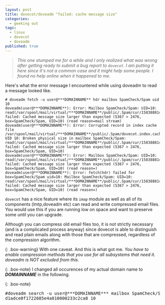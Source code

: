 ```yaml
---
layout: post
title: dovecot/doveadm "failed: cache message size"
categories:
  - geeking out
tags:
  - linux
  - dovecot
  - doveadm
published: true
---
```


>*This one stumped me for a while and I only realized what was wrong after getting ready to submit a bug report to `dovecot`. I am putting it here since it's not a common case and it might help some people. I found no help online when it happened to me.*

Here's what the error message I encountered while using doveadm to read a message looked like.

```
# doveadm fetch -u user@***DOMAINNAME** hdr mailbox SpamCheck/Spam uid 10
doveadm(user@***DOMAINNAME**): Error: Mailbox SpamCheck/Spam: UID=10: read(/var/spool/mail/virtual/***DOMAINNAME**/public/.Spam/cur/1583888147.M606102P10872.MAILDOMAIN,S=5367,W=5455:2,S) failed: Cached message size larger than expected (5367 > 2476, box=SpamCheck/Spam, UID=10) (read reason=mail stream)
doveadm(user@***DOMAINNAME**): Error: Corrupted record in index cache file /var/spool/mail/virtual/***DOMAINNAME**/public/.Spam/dovecot.index.cache: UID 10: Broken physical size in mailbox SpamCheck/Spam: read(/var/spool/mail/virtual/***DOMAINNAME**/public/.Spam/cur/1583888147.M606102P10872.MAILDOMAIN,S=5367,W=5455:2,S) failed: Cached message size larger than expected (5367 > 2476, box=SpamCheck/Spam, UID=10)
doveadm(user@***DOMAINNAME**): Error: Mailbox SpamCheck/Spam: UID=10: read(/var/spool/mail/virtual/***DOMAINNAME**/public/.Spam/cur/1583888147.M606102P10872.MAILDOMAIN,S=5367,W=5455:2,S) failed: Cached message size larger than expected (5367 > 2476, box=SpamCheck/Spam, UID=10) (read reason=)
doveadm(user@***DOMAINNAME**): Error: fetch(hdr) failed for box=SpamCheck/Spam uid=10: Mailbox SpamCheck/Spam: UID=10: read(/var/spool/mail/virtual/***DOMAINNAME**/public/.Spam/cur/1583888147.M606102P10872.MAILDOMAIN,S=5367,W=5455:2,S) failed: Cached message size larger than expected (5367 > 2476, box=SpamCheck/Spam, UID=10) (read reason=)
```

`dovecot` has a nice feature where its `imap` module as well as all of its components (lmtp,doveadm etc) can read and write compressed email files. You would use this if you are running low on space and want to preserve some until you can upgrade.

Although you can compress old email files too, it is not strictly necessary (and is a complicated process anyway) since dovecot is able to distinguish and read plain emails along with those that are compressed, regardless of the compression algorithm.

{: .box-warning}
With one caveat. And this is what got me. *You have to enable compression methods that you use for all subsystems that need it. doveadm is NOT excluded from this.*

{: .box-note}
I changed all occurences of my actual domain name to ***DOMAINNAME*** in the following.



{: .box-note}
<pre>
#doveadm search -u user@***DOMAINNAME*** mailbox SpamCheck/Spam
d1adce0f1722685e4a010000233c2ca8 10
</pre>
